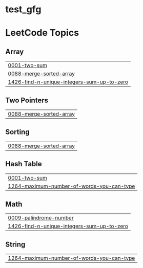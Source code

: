 # test_gfg
<!---LeetCode Topics Start-->
# LeetCode Topics
## Array
|  |
| ------- |
| [0001-two-sum](https://github.com/Manish02010/test_gfg/tree/master/0001-two-sum) |
| [0088-merge-sorted-array](https://github.com/Manish02010/test_gfg/tree/master/0088-merge-sorted-array) |
| [1426-find-n-unique-integers-sum-up-to-zero](https://github.com/Manish02010/test_gfg/tree/master/1426-find-n-unique-integers-sum-up-to-zero) |
## Two Pointers
|  |
| ------- |
| [0088-merge-sorted-array](https://github.com/Manish02010/test_gfg/tree/master/0088-merge-sorted-array) |
## Sorting
|  |
| ------- |
| [0088-merge-sorted-array](https://github.com/Manish02010/test_gfg/tree/master/0088-merge-sorted-array) |
## Hash Table
|  |
| ------- |
| [0001-two-sum](https://github.com/Manish02010/test_gfg/tree/master/0001-two-sum) |
| [1264-maximum-number-of-words-you-can-type](https://github.com/Manish02010/test_gfg/tree/master/1264-maximum-number-of-words-you-can-type) |
## Math
|  |
| ------- |
| [0009-palindrome-number](https://github.com/Manish02010/test_gfg/tree/master/0009-palindrome-number) |
| [1426-find-n-unique-integers-sum-up-to-zero](https://github.com/Manish02010/test_gfg/tree/master/1426-find-n-unique-integers-sum-up-to-zero) |
## String
|  |
| ------- |
| [1264-maximum-number-of-words-you-can-type](https://github.com/Manish02010/test_gfg/tree/master/1264-maximum-number-of-words-you-can-type) |
<!---LeetCode Topics End-->